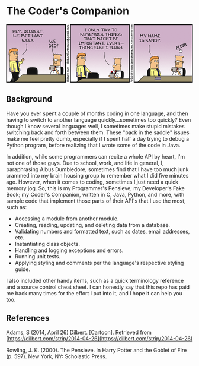 # The Coder's Companion

![Dilbert, by Scott Adams](README/dt140426.gif)

## Background

Have you ever spent a couple of months coding in one language, and then having to switch to another language quickly...sometimes too quickly? Even though I know several languages well, I sometimes make stupid mistakes switching back and forth between them. These "back in the saddle" issues make me feel pretty dumb, especially if I spent half a day trying to debug a Python program, before realizing that I wrote some of the code in Java.

In addition, while some programmers can recite a whole API by heart, I'm not one of those guys. Due to school, work, and life in general, I, paraphrasing Albus Dumbledore, sometimes find that I have too much junk crammed into my brain housing group to remember what I did five minutes ago. However, when it comes to coding, sometimes I just need a quick memory jog.
So, this is my Programmer's Pensieve; my Developer's Fake Book; my Coder's Companion, written in C, Java, Python, and more, with sample code that implement those parts of their API's that I use the most, such as:

- Accessing a module from another module.
- Creating, reading, updating, and deleting data from a database.
- Validating numbers and formatted text, such as dates, email addresses, etc.
- Instantiating class objects.
- Handling and logging exceptions and errors.
- Running unit tests.
- Applying styling and comments per the language's respective styling guide.

I also included other handy items, such as a quick terminology reference and a source control cheat sheet. I can honestly say that this repo has paid me back many times for the effort I put into it, and I hope it can help you too.

## References

Adams, S (2014, April 26) Dilbert. [Cartoon]. Retrieved from [https://dilbert.com/strip/2014-04-26](https://dilbert.com/strip/2014-04-26)

Rowling, J. K. (2000). The Pensieve. In Harry Potter and the Goblet of Fire (p. 597). New York, NY: Scholastic Press.
